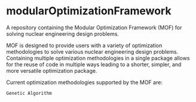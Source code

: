 # modularOptimizationFramework
A repository containing the Modular Optimization Framework (MOF) for solving nuclear engineering design problems. 

MOF is designed to provide users with a variety of optimization methodologies to solve various nuclear engineering design problems. Containing multiple optimization methodologies in a single package allows for the reuse of code in multiple ways leading to a shorter, simpler, and more versatile optimization package.

Current optimization methodologies supported by the MOF are:

    Genetic Algorithm
